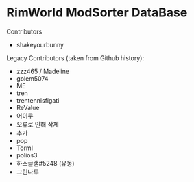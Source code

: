 # RimWorld ModSorter DataBase
Contributors
- shakeyourbunny

Legacy Contributors (taken from Github history):
- zzz465 / Madeline
- golem5074
- ME
- tren
- trentennisfigati
- ReValue
- 어이쿠
- 오류로 인해 삭제
- 추가
- pop
- Torml
- polios3
- 하스글램#5248 (유동)
- 그린나루
